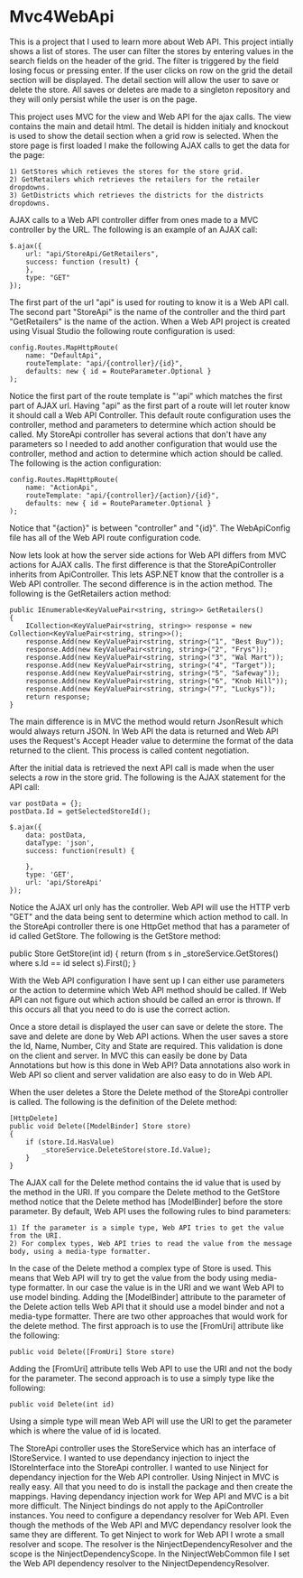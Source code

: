 Mvc4WebApi
==========

This is a project that I used to learn more about Web API. This project intially shows a list of stores. The user can filter the stores by entering values in the search fields on the header of the grid. The filter is triggered by the field losing focus or pressing enter. If the user clicks on row on the grid the detail section will be displayed. The detail section will allow the user to save or delete the store. All saves or deletes are made to a singleton repository and they will only persist while the user is on the page.

This project uses MVC for the view and Web API for the ajax calls. The view contains the main and detail html. The detail is hidden initialy and knockout is used to show the detail section when a grid row is selected. When the store page is first loaded I make the following AJAX calls to get the data for the page:

	1) GetStores which retieves the stores for the store grid.
	2) GetRetailers which retrieves the retailers for the retailer dropdowns.
	3) GetDistricts which retrieves the districts for the districts dropdowns.
	
AJAX calls to a Web API controller differ from ones made to a MVC controller by the URL. The following is an example of an AJAX call:

	$.ajax({
		url: "api/StoreApi/GetRetailers",
		success: function (result) {
		},
		type: "GET"
	});

The first part of the url "api" is used for routing to know it is a Web API call. The second part "StoreApi" is the name of the controller and the third part "GetRetailers" is the name of the action. When a Web API project is created using Visual Studio the following route configuration is used:

	config.Routes.MapHttpRoute(
		name: "DefaultApi",
		routeTemplate: "api/{controller}/{id}",
		defaults: new { id = RouteParameter.Optional }
	);

Notice the first part of the route template is "'api" which matches the first part of AJAX url. Having "api" as the first part of a route will let router know it should call a Web API Controller. This default route configuration uses the controller, method and parameters to determine which action should be called. My StoreApi controller has several actions that don't have any parameters so I needed to add another configuration that would use the controller, method and action to determine which action should be called. The following is the action configuration:

	config.Routes.MapHttpRoute(
		name: "ActionApi",
		routeTemplate: "api/{controller}/{action}/{id}",
		defaults: new { id = RouteParameter.Optional }
	);

Notice that "{action}" is between "controller" and "{id}". The WebApiConfig file has all of the Web API route configuration code.

Now lets look at how the server side actions for Web API differs from MVC actions for AJAX calls. The first difference is that the StoreApiController inherits from ApiController. This lets ASP.NET know that the controller is a Web API controller. The second difference is in the action method. The following is the GetRetailers action method:

	public IEnumerable<KeyValuePair<string, string>> GetRetailers()
	{
		ICollection<KeyValuePair<string, string>> response = new Collection<KeyValuePair<string, string>>();
		response.Add(new KeyValuePair<string, string>("1", "Best Buy"));
		response.Add(new KeyValuePair<string, string>("2", "Frys"));
		response.Add(new KeyValuePair<string, string>("3", "Wal Mart"));
		response.Add(new KeyValuePair<string, string>("4", "Target"));
		response.Add(new KeyValuePair<string, string>("5", "Safeway"));
		response.Add(new KeyValuePair<string, string>("6", "Knob Hill"));
		response.Add(new KeyValuePair<string, string>("7", "Luckys"));
		return response;
	}

The main difference is in MVC the method would return JsonResult which would always return JSON. In Web API the data is returned and Web API uses the Request's Accept Header value to determine the format of the data returned to the client. This process is called content negotiation.

After the initial data is retrieved the next API call is made when the user selects a row in the store grid. The following is the AJAX statement for the API call:

	var postData = {};
    postData.Id = getSelectedStoreId();

    $.ajax({
        data: postData,
        dataType: 'json',
        success: function(result) {
		
        },
        type: 'GET',
        url: 'api/StoreApi'
    });
	
Notice the AJAX url only has the controller. Web API will use the HTTP verb "GET" and the data being sent to determine which action method to call. In the StoreApi controller there is one HttpGet method that has a parameter of id called GetStore. The following is the GetStore method:

public Store GetStore(int id)
{
    return (from s in _storeService.GetStores()
            where s.Id == id
            select s).First();
}

With the Web API configuration I have sent up I can either use parameters or the action to determine which Web API method should be called. If Web API can not figure out which action should be called an error is thrown. If this occurs all that you need to do is use the correct action.

Once a store detail is displayed the user can save or delete the store. The save and delete are done by Web API actions. When the user saves a store the Id, Name, Number, City and State are required. This validation is done on the client and server. In MVC this can easily be done by Data Annotations but how is this done in Web API? Data annotations also work in Web API so client and server validation are also easy to do in Web API.

When the user deletes a Store the Delete method of the StoreApi controller is called. The following is the definition of the Delete method:

	[HttpDelete]
	public void Delete([ModelBinder] Store store)
	{
		if (store.Id.HasValue)
			_storeService.DeleteStore(store.Id.Value);
		}
	}
	
The AJAX call for the Delete method contains the id value that is used by the method in the URI. If you compare the Delete method to the GetStore method notice that the Delete method has [ModelBinder] before the store parameter. By default, Web API uses the following rules to bind parameters:

	1) If the parameter is a simple type, Web API tries to get the value from the URI.
	2) For complex types, Web API tries to read the value from the message body, using a media-type formatter.
	
In the case of the Delete method a complex type of Store is used. This means that Web API will try to get the value from the body using media-type formatter. In our case the value is in the URI and we want Web API to use model binding. Adding the [ModelBinder] attribute to the parameter of the Delete action tells Web API that it should use a model binder and not a media-type formatter. There are two other approaches that would work for the delete method. The first approach is to use the [FromUri] attribute like the following:
	
	public void Delete([FromUri] Store store)
	
Adding the [FromUri] attribute tells Web API to use the URI and not the body for the parameter. The second approach is to use a simply type like the following:

	public void Delete(int id)
	
Using a simple type will mean Web API will use the URI to get the parameter which is where the value of id is located.

The StoreApi controller uses the StoreService which has an interface of IStoreService. I wanted to use dependancy injection to inject the IStoreInterface into the StoreApi controller. I wanted to use Ninject for dependancy injection for the Web API controller. Using Ninject in MVC is really easy. All that you need to do is install the package and then create the mappings. Having dependancy injection work for Wep API and MVC is a bit more difficult. The Ninject bindings do not apply to the ApiController instances. You need to configure a dependancy resolver for Web API. Even though the methods of the Web API and MVC dependancy resolver look the same they are different. To get Ninject to work for Web API I wrote a small resolver and scope. The resolver is the NinjectDependencyResolver and the scope is the NinjectDependencyScope. In the NinjectWebCommon file I set the Web API dependency resolver to the NinjectDependencyResolver.